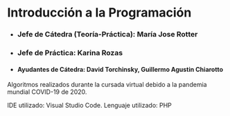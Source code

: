 # Introducción a la Programación

* ### Jefe de Cátedra (Teoría-Práctica): María Jose Rotter
* ### Jefe de Práctica: Karina Rozas
* #### Ayudantes de Cátedra: David Torchinsky, Guillermo Agustin Chiarotto 

Algoritmos realizados durante la cursada virtual debido a la pandemia mundial COVID-19 de 2020. 

IDE utilizado: Visual Studio Code.
Lenguaje utilizado: PHP
